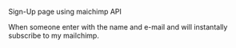 Sign-Up page using maichimp API

When someone enter with the name and e-mail and will instantally subscribe to my mailchimp.